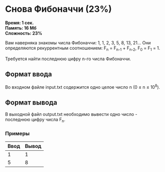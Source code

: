 <h1 class="title">Снова Фибоначчи (23%)</h1>
<p><b>Время: 1 сек.<br>Память: 16 Мб<br>Сложность: 23%</b></p>
<p>Вам наверняка знакомы числа Фибоначчи: 1, 1, 2, 3, 5, 8, 13, 21... Они определяются рекуррентным соотношением: F<sub>n</sub> = F<sub>n-1</sub> + F<sub>n-2</sub>, F<sub>0</sub> = F<sub>1</sub> = 1.</p>
<p>Требуется найти последнюю цифру n-го числа Фибоначчи.</p>
<h2>Формат ввода</h2>
<p>Во входном файле input.txt содержится одно целое число n (0 ≤ n ≤ 10<sup>8</sup>).</p>
<h2>Формат вывода</h2>
<p>В выходной файл output.txt необходимо вывести одно число - последнюю цифру числа F<sub>n</sub>.</p>
<h3>Примеры</h3>
<table class="sample-tests">
  <thead>
     <tr>
        <th>Ввод</th>
        <th>Вывод</th>
     </tr>
  </thead>
  <tbody>
     <tr>
        <td>1</td>
        <td>1</td>
     </tr>
     <tr>
        <td>5</td>
        <td>8</td>
     </tr>
  </tbody>
</table>